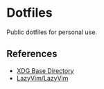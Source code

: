 # Dotfiles

Public dotfiles for personal use.

## References

- [XDG Base Directory](https://wiki.archlinux.jp/index.php/XDG_Base_Directory)
- [LazyVim/LazyVim](https://github.com/LazyVim/LazyVim)
